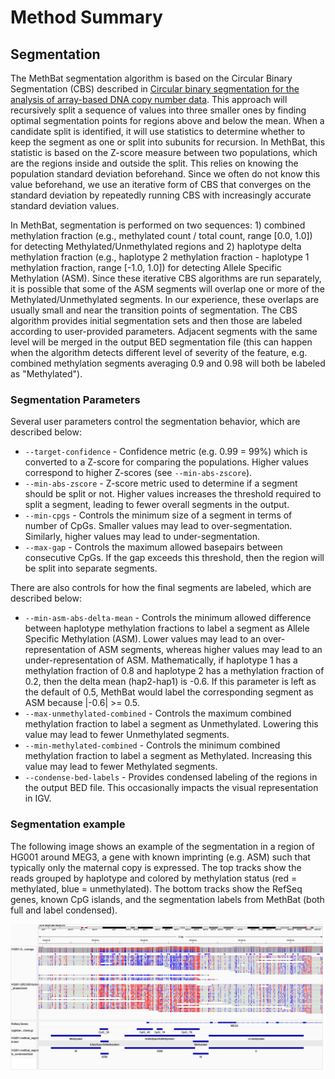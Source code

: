 # Method Summary
## Segmentation
The MethBat segmentation algorithm is based on the Circular Binary Segmentation (CBS) described in [Circular binary segmentation for the analysis of array-based DNA copy number data](https://doi.org/10.1093/biostatistics/kxh008).
This approach will recursively split a sequence of values into three smaller ones by finding optimal segmentation points for regions above and below the mean.
When a candidate split is identified, it will use statistics to determine whether to keep the segment as one or split into subunits for recursion.
In MethBat, this statistic is based on the Z-score measure between two populations, which are the regions inside and outside the split.
This relies on knowing the population standard deviation beforehand.
Since we often do not know this value beforehand, we use an iterative form of CBS that converges on the standard deviation by repeatedly running CBS with increasingly accurate standard deviation values.

In MethBat, segmentation is performed on two sequences: 1) combined methylation fraction (e.g., methylated count / total count, range [0.0, 1.0]) for detecting Methylated/Unmethylated regions and 2) haplotype delta methylation fraction (e.g., haplotype 2 methylation fraction - haplotype 1 methylation fraction, range [-1.0, 1.0]) for detecting Allele Specific Methylation (ASM).
Since these iterative CBS algorithms are run separately, it is possible that some of the ASM segments will overlap one or more of the Methylated/Unmethylated segments.
In our experience, these overlaps are usually small and near the transition points of segmentation.
The CBS algorithm provides initial segmentation sets and then those are labeled according to user-provided parameters.
Adjacent segments with the same level will be merged in the output BED segmentation file (this can happen when the algorithm detects different level of severity of the feature, e.g. combined methylation segments averaging 0.9 and 0.98 will both be labeled as "Methylated").

### Segmentation Parameters
Several user parameters control the segmentation behavior, which are described below:
* `--target-confidence` - Confidence metric (e.g. 0.99 = 99%) which is converted to a Z-score for comparing the populations. Higher values correspond to higher Z-scores (see `--min-abs-zscore`).
* `--min-abs-zscore` - Z-score metric used to determine if a segment should be split or not. Higher values increases the threshold required to split a segment, leading to fewer overall segments in the output.
* `--min-cpgs` - Controls the minimum size of a segment in terms of number of CpGs. Smaller values may lead to over-segmentation. Similarly, higher values may lead to under-segmentation.
* `--max-gap` - Controls the maximum allowed basepairs between consecutive CpGs. If the gap exceeds this threshold, then the region will be split into separate segments.

There are also controls for how the final segments are labeled, which are described below:
* `--min-asm-abs-delta-mean` - Controls the minimum allowed difference between haplotype methylation fractions to label a segment as Allele Specific Methylation (ASM). Lower values may lead to an over-representation of ASM segments, whereas higher values may lead to an under-representation of ASM. Mathematically, if haplotype 1 has a methylation fraction of 0.8 and haplotype 2 has a methylation fraction of 0.2, then the delta mean (hap2-hap1) is -0.6. If this parameter is left as the default of 0.5, MethBat would label the corresponding segment as ASM because |-0.6| >= 0.5.
* `--max-unmethylated-combined` - Controls the maximum combined methylation fraction to label a segment as Unmethylated. Lowering this value may lead to fewer Unmethylated segments.
* `--min-methylated-combined` - Controls the minimum combined methylation fraction to label a segment as Methylated. Increasing this value may lead to fewer Methylated segments.
* `--condense-bed-labels` - Provides condensed labeling of the regions in the output BED file. This occasionally impacts the visual representation in IGV.

### Segmentation example
The following image shows an example of the segmentation in a region of HG001 around MEG3, a gene with known imprinting (e.g. ASM) such that typically only the maternal copy is expressed.
The top tracks show the reads grouped by haplotype and colored by methylation status (red = methylated, blue = unmethylated).
The bottom tracks show the RefSeq genes, known CpG islands, and the segmentation labels from MethBat (both full and label condensed).

![](./images/example_segmentation.png)


